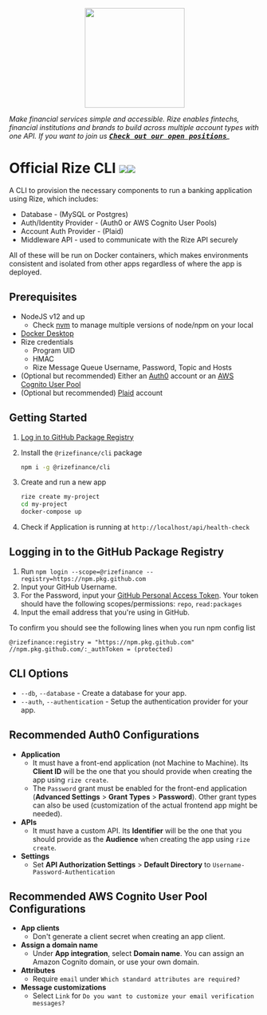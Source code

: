 <p align="center">
  <a href="https://rizefs.com" target="_blank" align="center">
    <img src="https://rizefs.com/wp-content/uploads/2021/01/rizelogo-grey.svg" width="200">
  </a>
  <br />
</p>




*Make financial services simple and accessible. Rize enables fintechs, financial institutions and brands to build across multiple account types with one API.* *If you want to join us [<kbd>**Check out our open positions**</kbd>](https://rizefs.com/careers/)_*



# Official Rize CLI ![](https://img.shields.io/badge/CLI-NodeApp-blue)![](https://img.shields.io/badge/Version-1.0.0-green)

A CLI to provision the necessary components to run a banking application using Rize, which includes:

- Database - (MySQL or Postgres)
- Auth/Identity Provider - (Auth0 or AWS Cognito User Pools)
- Account Auth Provider - (Plaid)
- Middleware API - used to communicate with the Rize API securely

All of these will be run on Docker containers, which makes environments consistent and isolated from other apps regardless of where the app is deployed.

## Prerequisites

- NodeJS v12 and up
  - Check [nvm](https://github.com/creationix/nvm) to manage multiple versions of node/npm on your local
- [Docker Desktop](https://www.docker.com/products/docker-desktop)
- Rize credentials
  - Program UID
  - HMAC
  - Rize Message Queue Username, Password, Topic and Hosts
- (Optional but recommended) Either an [Auth0](https://auth0.com/) account or an [AWS Cognito User Pool](https://docs.aws.amazon.com/cognito/latest/developerguide/cognito-user-identity-pools.html)
- (Optional but recommended) [Plaid](https://plaid.com/) account

## Getting Started

1. [Log in to GitHub Package Registry](#logging-in-to-the-github-package-registry)

2. Install the `@rizefinance/cli` package 

   ```sh
   npm i -g @rizefinance/cli
   ```

3. Create and run a new app

   ```sh
   rize create my-project
   cd my-project
   docker-compose up
   ```

4. Check if Application is running at `http://localhost/api/health-check`

## Logging in to the GitHub Package Registry

1. Run `npm login --scope=@rizefinance --registry=https://npm.pkg.github.com`
2. Input your GitHub Username.
3. For the Password, input your [GitHub Personal Access Token](https://docs.github.com/en/github/authenticating-to-github/creating-a-personal-access-token). Your token should have the following scopes/permissions: `repo`, `read:packages`
4. Input the email address that you're using in GitHub.

To confirm you should see the following lines when you run npm config list

```
@rizefinance:registry = "https://npm.pkg.github.com"
//npm.pkg.github.com/:_authToken = (protected)
```

## CLI Options

- `--db`, `--database` - Create a database for your app.
- `--auth`, `--authentication` - Setup the authentication provider for your app.

## Recommended Auth0 Configurations

- **Application**
  - It must have a front-end application (not Machine to Machine). Its **Client ID** will be the one that you should provide when creating the app using `rize create`.
  - The `Password` grant must be enabled for the front-end application (**Advanced Settings** > **Grant Types** > **Password**). Other grant types can also be used (customization of the actual frontend app might be needed).
- **APIs**
  - It must have a custom API. Its **Identifier** will be the one that you should provide as the **Audience** when creating the app using `rize create`.
- **Settings**
  - Set **API Authorization Settings** > **Default Directory** to `Username-Password-Authentication`

## Recommended AWS Cognito User Pool Configurations

- **App clients**
  - Don't generate a client secret when creating an app client.
- **Assign a domain name**
  - Under **App integration**, select **Domain name**. You can assign an Amazon Cognito domain, or use your own domain.
- **Attributes**
  - Require `email` under `Which standard attributes are required?
    `
- **Message customizations**
  - Select `Link`  for `Do you want to customize your email verification messages?`